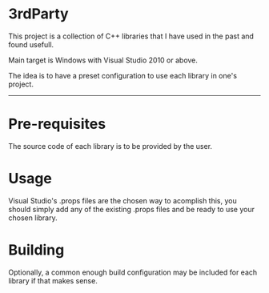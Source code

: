 3rdParty
========
This project is a collection of C++ libraries that I have used in the past and found usefull.

Main target is Windows with Visual Studio 2010 or above.

The idea is to have a preset configuration to use each library in one's project.

--------------

Pre-requisites
==============
The source code of each library is to be provided by the user.

Usage
=====
Visual Studio's .props files are the chosen way to acomplish this, you should simply add any of the existing .props files and be ready to use your chosen library.

Building
========
Optionally, a common enough build configuration may be included for each library if that makes sense.
